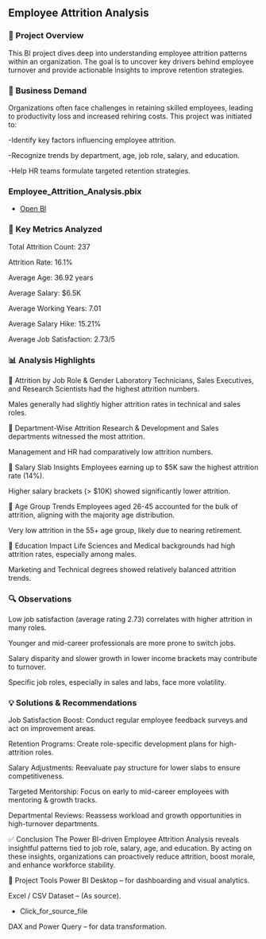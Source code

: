 ## Employee Attrition Analysis

### 🧩 Project Overview
This BI project dives deep into understanding employee attrition patterns within an organization. The goal is to uncover key drivers behind employee turnover and provide actionable insights to improve retention strategies.

### 🏢 Business Demand
Organizations often face challenges in retaining skilled employees, leading to productivity loss and increased rehiring costs. This project was initiated to:

-Identify key factors influencing employee attrition.

-Recognize trends by department, age, job role, salary, and education.

-Help HR teams formulate targeted retention strategies.

### Employee_Attrition_Analysis.pbix
- <a href = "https://github.com/RudraNSamal2000/Power-Bi/blob/main/Employee%20Attrition%20Analysis.pbix" > Open BI </a>

### 📌 Key Metrics Analyzed
Total Attrition Count: 237

Attrition Rate: 16.1%

Average Age: 36.92 years

Average Salary: $6.5K

Average Working Years: 7.01

Average Salary Hike: 15.21%

Average Job Satisfaction: 2.73/5

### 📊 Analysis Highlights
🔹 Attrition by Job Role & Gender
Laboratory Technicians, Sales Executives, and Research Scientists had the highest attrition numbers.

Males generally had slightly higher attrition rates in technical and sales roles.

🔹 Department-Wise Attrition
Research & Development and Sales departments witnessed the most attrition.

Management and HR had comparatively low attrition numbers.

🔹 Salary Slab Insights
Employees earning up to $5K saw the highest attrition rate (14%).

Higher salary brackets (> $10K) showed significantly lower attrition.

🔹 Age Group Trends
Employees aged 26-45 accounted for the bulk of attrition, aligning with the majority age distribution.

Very low attrition in the 55+ age group, likely due to nearing retirement.

🔹 Education Impact
Life Sciences and Medical backgrounds had high attrition rates, especially among males.

Marketing and Technical degrees showed relatively balanced attrition trends.

### 🔍 Observations
Low job satisfaction (average rating 2.73) correlates with higher attrition in many roles.

Younger and mid-career professionals are more prone to switch jobs.

Salary disparity and slower growth in lower income brackets may contribute to turnover.

Specific job roles, especially in sales and labs, face more volatility.

### 💡 Solutions & Recommendations
Job Satisfaction Boost: Conduct regular employee feedback surveys and act on improvement areas.

Retention Programs: Create role-specific development plans for high-attrition roles.

Salary Adjustments: Reevaluate pay structure for lower slabs to ensure competitiveness.

Targeted Mentorship: Focus on early to mid-career employees with mentoring & growth tracks.

Departmental Reviews: Reassess workload and growth opportunities in high-turnover departments.

✅ Conclusion
The Power BI-driven Employee Attrition Analysis reveals insightful patterns tied to job role, salary, age, and education. By acting on these insights, organizations can proactively reduce attrition, boost morale, and enhance workforce stability.

📁 Project Tools
Power BI Desktop – for dashboarding and visual analytics.

Excel / CSV Dataset – (As source).

- <a herf = "https://github.com/RudraNSamal2000/Power-Bi/blob/main/HR_Analytics.csv" > Click_for_source_file </a>

DAX and Power Query – for data transformation.

